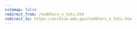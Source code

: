 ```yaml
---
sitemap: false 
redirect_from: /toddlers_n_tots.htm 
redirect_to: https://archive.ada.gov/toddlers_n_tots.htm 
---
```

